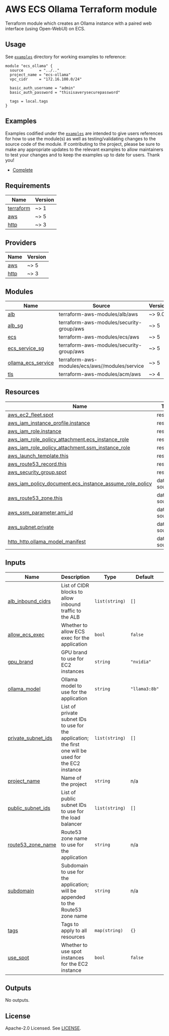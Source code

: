 # AWS ECS Ollama Terraform module

Terraform module which creates an Ollama instance with a paired web interface (using Open-WebUI) on ECS.

## Usage

See [`examples`](https://github.com/thezmc/terraform-aws-ecs-ollama/tree/main/examples) directory for working examples to reference:

```hcl
module "ecs_ollama" {
  source       = "../.."
  project_name = "ecs-ollama"
  vpc_cidr     = "172.16.100.0/24"

  basic_auth_username = "admin"
  basic_auth_password = "thisisaverysecurepassword"

  tags = local.tags
}
```

## Examples

Examples codified under the [`examples`](https://github.com/thezmc/terraform-aws-ecs-ollama/tree/main/examples) are intended to give users references for how to use the module(s) as well as testing/validating changes to the source code of the module. If contributing to the project, please be sure to make any appropriate updates to the relevant examples to allow maintainers to test your changes and to keep the examples up to date for users. Thank you!

- [Complete](https://github.com/thezmc/terraform-aws-ecs-ollama/tree/main/examples/complete)

<!-- BEGINNING OF PRE-COMMIT-TERRAFORM DOCS HOOK -->
## Requirements

| Name | Version |
|------|---------|
| <a name="requirement_terraform"></a> [terraform](#requirement\_terraform) | ~> 1 |
| <a name="requirement_aws"></a> [aws](#requirement\_aws) | ~> 5 |
| <a name="requirement_http"></a> [http](#requirement\_http) | ~> 3 |

## Providers

| Name | Version |
|------|---------|
| <a name="provider_aws"></a> [aws](#provider\_aws) | ~> 5 |
| <a name="provider_http"></a> [http](#provider\_http) | ~> 3 |

## Modules

| Name | Source | Version |
|------|--------|---------|
| <a name="module_alb"></a> [alb](#module\_alb) | terraform-aws-modules/alb/aws | ~> 9.0 |
| <a name="module_alb_sg"></a> [alb\_sg](#module\_alb\_sg) | terraform-aws-modules/security-group/aws | ~> 5 |
| <a name="module_ecs"></a> [ecs](#module\_ecs) | terraform-aws-modules/ecs/aws | ~> 5 |
| <a name="module_ecs_service_sg"></a> [ecs\_service\_sg](#module\_ecs\_service\_sg) | terraform-aws-modules/security-group/aws | ~> 5 |
| <a name="module_ollama_ecs_service"></a> [ollama\_ecs\_service](#module\_ollama\_ecs\_service) | terraform-aws-modules/ecs/aws//modules/service | ~> 5 |
| <a name="module_tls"></a> [tls](#module\_tls) | terraform-aws-modules/acm/aws | ~> 4 |

## Resources

| Name | Type |
|------|------|
| [aws_ec2_fleet.spot](https://registry.terraform.io/providers/hashicorp/aws/latest/docs/resources/ec2_fleet) | resource |
| [aws_iam_instance_profile.instance](https://registry.terraform.io/providers/hashicorp/aws/latest/docs/resources/iam_instance_profile) | resource |
| [aws_iam_role.instance](https://registry.terraform.io/providers/hashicorp/aws/latest/docs/resources/iam_role) | resource |
| [aws_iam_role_policy_attachment.ecs_instance_role](https://registry.terraform.io/providers/hashicorp/aws/latest/docs/resources/iam_role_policy_attachment) | resource |
| [aws_iam_role_policy_attachment.ssm_instance_role](https://registry.terraform.io/providers/hashicorp/aws/latest/docs/resources/iam_role_policy_attachment) | resource |
| [aws_launch_template.this](https://registry.terraform.io/providers/hashicorp/aws/latest/docs/resources/launch_template) | resource |
| [aws_route53_record.this](https://registry.terraform.io/providers/hashicorp/aws/latest/docs/resources/route53_record) | resource |
| [aws_security_group.spot](https://registry.terraform.io/providers/hashicorp/aws/latest/docs/resources/security_group) | resource |
| [aws_iam_policy_document.ecs_instance_assume_role_policy](https://registry.terraform.io/providers/hashicorp/aws/latest/docs/data-sources/iam_policy_document) | data source |
| [aws_route53_zone.this](https://registry.terraform.io/providers/hashicorp/aws/latest/docs/data-sources/route53_zone) | data source |
| [aws_ssm_parameter.ami_id](https://registry.terraform.io/providers/hashicorp/aws/latest/docs/data-sources/ssm_parameter) | data source |
| [aws_subnet.private](https://registry.terraform.io/providers/hashicorp/aws/latest/docs/data-sources/subnet) | data source |
| [http_http.ollama_model_manifest](https://registry.terraform.io/providers/hashicorp/http/latest/docs/data-sources/http) | data source |

## Inputs

| Name | Description | Type | Default | Required |
|------|-------------|------|---------|:--------:|
| <a name="input_alb_inbound_cidrs"></a> [alb\_inbound\_cidrs](#input\_alb\_inbound\_cidrs) | List of CIDR blocks to allow inbound traffic to the ALB | `list(string)` | `[]` | no |
| <a name="input_allow_ecs_exec"></a> [allow\_ecs\_exec](#input\_allow\_ecs\_exec) | Whether to allow ECS exec for the application | `bool` | `false` | no |
| <a name="input_gpu_brand"></a> [gpu\_brand](#input\_gpu\_brand) | GPU brand to use for EC2 instances | `string` | `"nvidia"` | no |
| <a name="input_ollama_model"></a> [ollama\_model](#input\_ollama\_model) | Ollama model to use for the application | `string` | `"llama3:8b"` | no |
| <a name="input_private_subnet_ids"></a> [private\_subnet\_ids](#input\_private\_subnet\_ids) | List of private subnet IDs to use for the application; the first one will be used for the EC2 instance | `list(string)` | `[]` | no |
| <a name="input_project_name"></a> [project\_name](#input\_project\_name) | Name of the project | `string` | n/a | yes |
| <a name="input_public_subnet_ids"></a> [public\_subnet\_ids](#input\_public\_subnet\_ids) | List of public subnet IDs to use for the load balancer | `list(string)` | `[]` | no |
| <a name="input_route53_zone_name"></a> [route53\_zone\_name](#input\_route53\_zone\_name) | Route53 zone name to use for the application | `string` | n/a | yes |
| <a name="input_subdomain"></a> [subdomain](#input\_subdomain) | Subdomain to use for the application; will be appended to the Route53 zone name | `string` | n/a | yes |
| <a name="input_tags"></a> [tags](#input\_tags) | Tags to apply to all resources | `map(string)` | `{}` | no |
| <a name="input_use_spot"></a> [use\_spot](#input\_use\_spot) | Whether to use spot instances for the EC2 instance | `bool` | `false` | no |

## Outputs

No outputs.
<!-- END OF PRE-COMMIT-TERRAFORM DOCS HOOK -->

## License

Apache-2.0 Licensed. See [LICENSE](https://github.com/thezmc/terraform-aws-ecs-ollama/blob/main/LICENSE).
